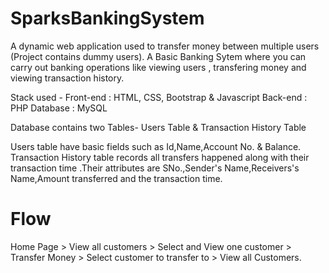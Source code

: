 # SparksBankingSystem
A dynamic web application used to transfer money between multiple users (Project contains dummy users). A Basic Banking Sytem where you can carry out banking operations like viewing users , transfering money and viewing transaction history.

Stack used - Front-end : HTML, CSS, Bootstrap & Javascript Back-end : PHP Database : MySQL

Database contains two Tables- Users Table & Transaction History Table

Users table have basic fields such as Id,Name,Account No. & Balance. Transaction History table records all transfers happened along with their transaction time .Their attributes are SNo.,Sender's Name,Receivers's Name,Amount transferred and the transaction time.

# Flow
Home Page > View all customers > Select and View one customer > Transfer Money > Select customer to transfer to > View all Customers.
